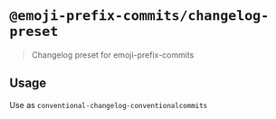 # `@emoji-prefix-commits/changelog-preset`

> Changelog preset for emoji-prefix-commits

## Usage

Use as `conventional-changelog-conventionalcommits`